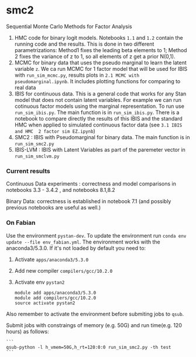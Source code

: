 # smc2
Sequential Monte Carlo Methods for Factor Analysis

1) HMC code for binary logit models. Notebooks `1.1` and `1.2` contain the running code and the results.  This is done in two different parametrizations: Method1 fixes the leading beta elements to 1; Method 2 fixes the variance of z to 1, so all elements of z get a prior N(0,1).
2) MCMC for binary data that uses the pseudo marginal to learn the latent variable `z`. We ca run MCMC for 1 factor model that will be used for IBIS with 
`run_sim_mcmc.py`, results plots in `2.1 MCMC with pseudomarginal.ipynb`. It includes plotting functions for comparing to real data
3) IBIS for continuous data. This is a general code that works for any Stan model that does not contain latent variables. For example we can run cotinuous factor models using the marginal representation. To run use `run_sim_ibis.py`. The main function is in `run_sim_ibis.py`. There is a notebook to compare directly the results of this IBIS and the standard HMC when applied to simulated continuous factor data (see `3.1 IBIS and HMC  2 factor sim EZ.ipynb`)
4) SMC2 : IBIS with Pseudomarginal for binary data. The main function is in `run_sim_smc2.py` 
5) IBIS-LVM : IBIS with Latent Variables as part of the paremeter vector in `run_sim_smclvm.py` 


### Current results

Continuous Data experiments : correctness and model comparisons in notebooks 3.3 - 3.4.2 , and notebooks 8.1,8.2

Binary Data: correctness is established in notebook 7.1 (and possibly previous notebooks are useful as well.)

### On Fabian

Use the environment `pystan-dev`. To update the environment run `conda env update --file env_fabian.yml`.
The environment works with the anaconda3/5.3.0. If it's not loaded by default you need to:

1. Activate `apps/anaconda3/5.3.0` 
2. Add new compiler `compilers/gcc/10.2.0`
3. Activate env `pystan2`    


    ```
    module add apps/anaconda3/5.3.0
    module add compilers/gcc/10.2.0
    source activate pystan2
    ```

Also remember to activate the environment before submiting jobs to `qsub`.

Submit jobs with constraings of memory (e.g. 50G) and run time(e.g. 120 hours) as follows:

    ```
    qsub-python -l h_vmem=50G,h_rt=120:0:0 run_sim_smc2.py -th test
    ``` 
